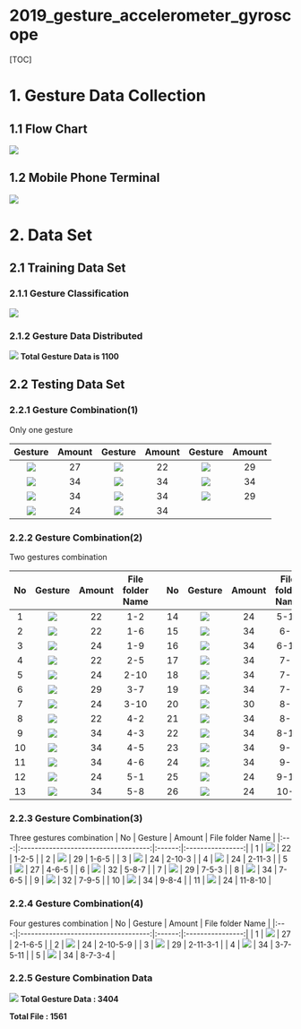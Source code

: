 # 2019_gesture_accelerometer_gyroscope

[TOC]
# 1. Gesture Data Collection
## 1.1 Flow Chart
![](https://i.imgur.com/57lkSB0.png)
## 1.2 Mobile Phone Terminal
![](https://i.imgur.com/xxvVJDR.png)


# 2. Data Set
## 2.1 Training Data Set
### 2.1.1 Gesture Classification
![](https://i.imgur.com/rpzuMJZ.png)
### 2.1.2 Gesture Data Distributed
![](https://i.imgur.com/UkjuwlH.png)
**Total Gesture Data is 1100**
## 2.2 Testing Data Set
### 2.2.1 Gesture Combination(1)
Only one gesture


|               Gesture                | Amount |               Gesture                | Amount |               Gesture                | Amount |
|:------------------------------------:|:------:|:------------------------------------:|:------:|:------------------------------------:|:------:|
| ![](https://i.imgur.com/O1ZuXAz.png) |   27   | ![](https://i.imgur.com/bnglIHI.png) |   22   | ![](https://i.imgur.com/zNSjlgd.png) |   29   |
| ![](https://i.imgur.com/5pJimsl.png) |   34   | ![](https://i.imgur.com/PfbBzLG.png) |   34   | ![](https://i.imgur.com/rENTaDw.png) |   34   |
| ![](https://i.imgur.com/O4etzmc.png) |   34   | ![](https://i.imgur.com/AK5dNRG.png) |   34   | ![](https://i.imgur.com/wSlDVlQ.png) |   29   |
| ![](https://i.imgur.com/0JlmY9I.png) |   24   | ![](https://i.imgur.com/WM471Kq.png) |   34   |                                      |        |

### 2.2.2 Gesture Combination(2)
Two gestures combination



| No  |               Gesture                | Amount | File folder Name |     | No  |               Gesture                | Amount | File folder Name |
|:---:|:------------------------------------:|:------:|:----------------:| --- |:---:|:------------------------------------:|:------:|:----------------:|
|  1  | ![](https://i.imgur.com/h0KA1FA.png) |   22   |       1-2        |     | 14  | ![](https://i.imgur.com/HLzDwxv.png) |   24   |       5-10       |
|  2  | ![](https://i.imgur.com/0KyuXHx.png) |   22   |       1-6        |     | 15  | ![](https://i.imgur.com/Dv0EorV.png) |   34   |       6-5        |
|  3  | ![](https://i.imgur.com/8y40Jjz.png) |   24   |       1-9        |     | 16  | ![](https://i.imgur.com/WECSUR0.png) |   34   |       6-11       |
|  4  | ![](https://i.imgur.com/nodqpTA.png) |   22   |       2-5        |     | 17  | ![](https://i.imgur.com/MKrzSrS.png) |   34   |       7-5        |
|  5  | ![](https://i.imgur.com/wSZEALT.png) |   24   |       2-10       |     | 18  | ![](https://i.imgur.com/XqBBPiJ.png) |   34   |       7-6        |
|  6  | ![](https://i.imgur.com/vsEljGZ.png) |   29   |       3-7        |     | 19  | ![](https://i.imgur.com/8MVREUg.png) |   34   |       7-9        |
|  7  | ![](https://i.imgur.com/KG4W88r.png) |   24   |       3-10       |     | 20  | ![](https://i.imgur.com/wC1SknX.png) |   30   |       8-3        |
|  8  | ![](https://i.imgur.com/yNm8zuQ.png) |   22   |       4-2        |     | 21  | ![](https://i.imgur.com/IKt5DiU.png) |   34   |       8-7        |
|  9  | ![](https://i.imgur.com/LrAspTP.png) |   34   |       4-3        |     | 22  | ![](https://i.imgur.com/kiM0tG8.png) |   34   |       8-11       |
| 10  | ![](https://i.imgur.com/PGV5al8.png) |   34   |       4-5        |     | 23  | ![](https://i.imgur.com/Aysc42g.png) |   34   |       9-5        |
| 11  | ![](https://i.imgur.com/xFoUVVR.png) |   34   |       4-6        |     | 24  | ![](https://i.imgur.com/IwhU7GD.png) |   34   |       9-8        |
| 12  | ![](https://i.imgur.com/3cn2TJQ.png) |   24   |       5-1        |     | 25  | ![](https://i.imgur.com/mTytMSm.png) |   24   |       9-10       |
| 13  | ![](https://i.imgur.com/uhZwDew.png) |   34   |       5-8        |     | 26  | ![](https://i.imgur.com/RCAleqH.png) |   24   |       10-6       |


### 2.2.3 Gesture Combination(3)
Three gestures combination
| No  |               Gesture                | Amount | File folder Name |
|:---:|:------------------------------------:|:------:|:----------------:|
|  1  | ![](https://i.imgur.com/ydSCdcl.png) |   22   |      1-2-5       |
|  2  | ![](https://i.imgur.com/HybkHkt.png) |   29   |      1-6-5       |
|  3  | ![](https://i.imgur.com/VeaX879.png) |   24   |      2-10-3      |
|  4  | ![](https://i.imgur.com/QObpgld.png) |   24   |      2-11-3      |
|  5  | ![](https://i.imgur.com/TbfZmaL.png) |   27   |      4-6-5       |
|  6  | ![](https://i.imgur.com/IiabbOE.png) |   32   |      5-8-7       |
|  7  | ![](https://i.imgur.com/zBLebfF.png) |   29   |      7-5-3       |
|  8  | ![](https://i.imgur.com/XyJsZAD.png) |   34   |      7-6-5       |
|  9  | ![](https://i.imgur.com/x7O12WN.png) |   32   |      7-9-5       |
| 10  | ![](https://i.imgur.com/OWS4JAY.png) |   34   |      9-8-4       |
| 11  | ![](https://i.imgur.com/dCHe94q.png) |   24   |     11-8-10      |

### 2.2.4 Gesture Combination(4)
Four gestures combination
| No  |               Gesture                | Amount | File folder Name |
|:---:|:------------------------------------:|:------:|:----------------:|
|  1  | ![](https://i.imgur.com/wH25twk.png) |   27   |     2-1-6-5      |
|  2  | ![](https://i.imgur.com/dYVMgTZ.png) |   24   |     2-10-5-9     |
|  3  | ![](https://i.imgur.com/VIfhDae.png) |   29   |     2-11-3-1     |
|  4  | ![](https://i.imgur.com/dBOOxzb.png) |   34   |     3-7-5-11     |
|  5  | ![](https://i.imgur.com/FINcsMR.png) |   34   |     8-7-3-4      |


### 2.2.5 Gesture Combination Data 

![](https://i.imgur.com/Yat22B6.png)
**Total Gesture Data : 3404**

**Total File : 1561**